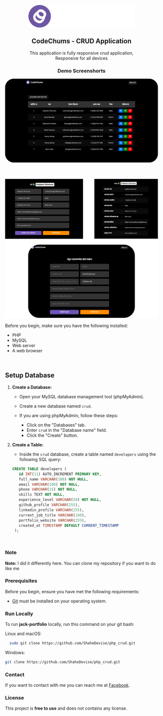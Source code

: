 <div align="center">
  <img src="./readme-images/logo.svg" width="350px">

  <h2>CodeChums - CRUD Application</h2>

  This application is fully responsive crud application, <br />Responsive for all devices
</div>

<h3 align="center">Demo Screenshorts</h3>

![CRUD Application Demo](https://github.com/ShaheDevise/php_crud/blob/main/readme-images/demo.png)
<br> <br> <br> <br> 
![CRUD Application Demo](https://github.com/ShaheDevise/php_crud/blob/main/readme-images/demo_02.png)

Before you begin, make sure you have the following installed:

- PHP
- MySQL
- Web server
- A web browser


<br>

## Setup Database

1. **Create a Database:**

   - Open your MySQL database management tool (phpMyAdmin).

   - Create a new database named `crud`.

   - If you are using phpMyAdmin, follow these steps:
     - Click on the "Databases" tab.
     - Enter `crud` in the "Database name" field.
     - Click the "Create" button.

2. **Create a Table:**

   - Inside the `crud` database, create a table named `developers` using the following SQL query:

   ```sql
   CREATE TABLE developers (
      id INT(11) AUTO_INCREMENT PRIMARY KEY,
      full_name VARCHAR(100) NOT NULL,
      email VARCHAR(100) NOT NULL,
      phone VARCHAR(15) NOT NULL,
      skills TEXT NOT NULL,
      experience_level VARCHAR(50) NOT NULL,
      github_profile VARCHAR(255),
      linkedin_profile VARCHAR(255),
      current_job_title VARCHAR(100),
      portfolio_website VARCHAR(255),
      created_at TIMESTAMP DEFAULT CURRENT_TIMESTAMP
    );
   ```
<br>

### Note
**Note:** I did it differently here. You can clone my repository if you want to do like me

### Prerequisites

Before you begin, ensure you have met the following requirements:

* [Git](https://git-scm.com/downloads "Download Git") must be installed on your operating system.

### Run Locally

To run **jack-portfolio** locally, run this command on your git bash:

Linux and macOS:

```bash
  sudo git clone https://github.com/ShaheDevise/php_crud.git
```

Windows:

```bash
git clone https://github.com/ShaheDevise/php_crud.git
```

### Contact

If you want to contact with me you can reach me at [Facebook](https://web.facebook.com/ShaheDevise).

### License

This project is **free to use** and does not contains any license.
